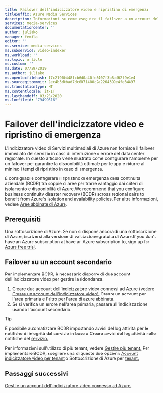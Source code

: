 ```yaml
---
title: Failover dell'indicizzatore video e ripristino di emergenza
titleSuffix: Azure Media Services
description: Informazioni su come eseguire il failover a un account dell'indicizzatore video secondario se si verifica un errore o un'emergenza del data center regionale.
services: media-services
documentationcenter: ''
author: juliako
manager: femila
editor: ''
ms.service: media-services
ms.subservice: video-indexer
ms.workload: ''
ms.topic: article
ms.custom: ''
ms.date: 07/29/2019
ms.author: juliako
ms.openlocfilehash: 17c21900448fcb6d0a40fe5407f3b8bd62f9e3e4
ms.sourcegitcommit: 2ec4b3d0bad7dc0071400c2a2264399e4fe34897
ms.translationtype: MT
ms.contentlocale: it-IT
ms.lasthandoff: 03/28/2020
ms.locfileid: "79499616"
---
```

# <a name="video-indexer-failover-and-disaster-recovery"></a>Failover dell'indicizzatore video e ripristino di emergenza

L'indicizzatore video di Servizi multimediali di Azure non fornisce il failover immediato del servizio in caso di interruzione o errore del data center regionale. In questo articolo viene illustrato come configurare l'ambiente per un failover per garantire la disponibilità ottimale per le app e ridurre al minimo i tempi di ripristino in caso di emergenza.

È consigliabile configurare il ripristino di emergenza della continuità aziendale (BCDR) tra coppie di aree per trarre vantaggio dai criteri di isolamento e disponibilità di Azure.We recommend that you configure business continuity disaster recovery (BCDR) across regional pairs to benefit from Azure's isolation and availability policies. Per altre informazioni, vedere [Aree abbinate di Azure](https://docs.microsoft.com/azure/best-practices-availability-paired-regions).

## <a name="prerequisites"></a>Prerequisiti

Una sottoscrizione di Azure. Se non si dispone ancora di una sottoscrizione di Azure, iscriversi alla versione di valutazione gratuita di Azure.If you don't have an Azure subscription at have an Azure subscription to, sign up for [Azure free trial](https://azure.microsoft.com/free/).

## <a name="failover-to-a-secondary-account"></a>Failover su un account secondario

Per implementare BCDR, è necessario disporre di due account dell'indicizzatore video per gestire la ridondanza.

1. Creare due account dell'indicizzatore video connessi ad Azure (vedere [Creare un account dell'indicizzatore video).](connect-to-azure.md) Creare un account per l'area primaria e l'altro per l'area di azure abbinata.
1. Se si verifica un errore nell'area primaria, passare all'indicizzazione usando l'account secondario.

> [!TIP]
> È possibile automatizzare BCDR impostando avvisi del log attività per le notifiche di integrità del servizio in base a Creare avvisi del log attività nelle notifiche del [servizio.](../../service-health/alerts-activity-log-service-notifications.md)

Per informazioni sull'utilizzo di più tenant, vedere [Gestire più tenant.](manage-multiple-tenants.md) Per implementare BCDR, scegliere una di queste due opzioni: [Account indicizzatore video per tenant](manage-multiple-tenants.md#video-indexer-account-per-tenant) o Sottoscrizione di Azure per [tenant.](manage-multiple-tenants.md#azure-subscription-per-tenant)

## <a name="next-steps"></a>Passaggi successivi

[Gestire un account dell'indicizzatore video connesso ad Azure.](manage-account-connected-to-azure.md)
